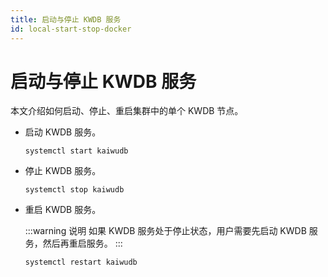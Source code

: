 ```yaml
---
title: 启动与停止 KWDB 服务
id: local-start-stop-docker
---
```


# 启动与停止 KWDB 服务

本文介绍如何启动、停止、重启集群中的单个 KWDB 节点。

- 启动 KWDB 服务。

    ```shell
    systemctl start kaiwudb
    ```

- 停止 KWDB 服务。

    ```shell
    systemctl stop kaiwudb
    ```

- 重启 KWDB 服务。

    :::warning 说明
    如果 KWDB 服务处于停止状态，用户需要先启动 KWDB 服务，然后再重启服务。
    :::

    ```shell
    systemctl restart kaiwudb
    ```
